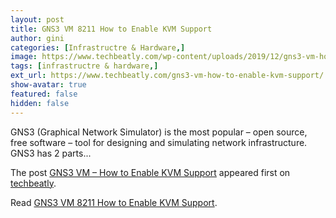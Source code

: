 ```yaml
---
layout: post
title: GNS3 VM 8211 How to Enable KVM Support
author: gini
categories: [Infrastructre & Hardware,]
image: https://www.techbeatly.com/wp-content/uploads/2019/12/gns3-vm-how-to-enable-kvm-support-100.png
tags: [infrastructre & hardware,]
ext_url: https://www.techbeatly.com/gns3-vm-how-to-enable-kvm-support/
show-avatar: true
featured: false
hidden: false
---
```


<p>GNS3 (Graphical Network Simulator) is the most popular &#8211; open source, free software &#8211; tool for designing and simulating network infrastructure. GNS3 has 2 parts&#46;&#46;&#46;</p>
<p>The post <a href="https://www.techbeatly.com/gns3-vm-how-to-enable-kvm-support/">GNS3 VM &#8211; How to Enable KVM Support</a> appeared first on <a href="https://www.techbeatly.com">techbeatly</a>.</p>

Read [GNS3 VM 8211 How to Enable KVM Support](https://www.techbeatly.com/gns3-vm-how-to-enable-kvm-support/).